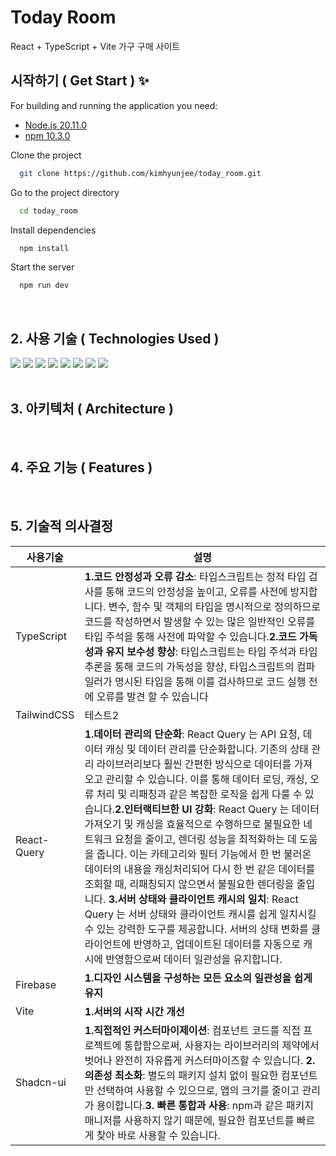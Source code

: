 
# Today Room

React + TypeScript + Vite 가구 구매 사이트
</br>

## 시작하기 ( Get Start ) ✨

For building and running the application you need:

 - [Node.js 20.11.0](https://nodejs.org/en)
 - [npm 10.3.0](https://nodejs.org/en)

Clone the project

```bash
  git clone https://github.com/kimhyunjee/today_room.git
```

Go to the project directory

```bash
  cd today_room
```

Install dependencies

```bash
  npm install
```

Start the server

```bash
  npm run dev
```
</br>

## 2. 사용 기술 ( Technologies Used )
<div>
  <img src="https://img.shields.io/badge/React-61DAFB?style=flat-square&logo=React&logoColor=white"/>
  <img src="https://img.shields.io/badge/Typescript-3178C6?style=flat-square&logo=Typescript&logoColor=white"/>
   <img src="https://img.shields.io/badge/Vite-646CFF?style=flat-square&logo=vite&logoColor=white"/>
   <img src="https://img.shields.io/badge/Firebase-FFCA28?style=flat-square&logo=Firebase&logoColor=white"/>
  <img src="https://img.shields.io/badge/React--Query-f04f3d?style=flat-square&logo=ReactQuery&logoColor=white"/>
  <img src="https://img.shields.io/badge/Context--API-61DAFB?style=flat-square&logo=React&logoColor=white"/>
  <img src="https://img.shields.io/badge/Tailwindcss-06B6D4?style=flat-square&logo=tailwindcss&logoColor=white"/>
  <img src="https://img.shields.io/badge/Shadcn/ui-000000?style=flat-square&logo=shadcnui&logoColor=white"/>


</div>
<!--
<div>
  <img src="https://img.shields.io/badge/Amazon_S3-569A31?style=flat-square&logo=amazons3&logoColor=white"/>
  <img src="https://img.shields.io/badge/Amazon_CloudFront-FF9900?style=flat-square&logo=amazonaws&logoColor=white"/>
  <img src="https://img.shields.io/badge/Amazon_Route53-8C4FFF?style=flat-square&logo=amazonroute53&logoColor=white"/>
</div>
-->
</br>

## 3. 아키텍처 ( Architecture )
</br>

## 4. 주요 기능 ( Features )
</br>

## 5. 기술적 의사결정
|사용기술|설명|
|------|---|
|TypeScript|**1.코드 안정성과 오류 감소**: 타입스크립트는 정적 타입 검사를 통해 코드의 안정성을 높이고, 오류를 사전에 방지합니다. 변수, 함수 및 객체의 타입을 명시적으로 정의하므로 코드를 작성하면서 발생할 수 있는 많은 일반적인 오류를 타입 주석을 통해 사전에 파악할 수 있습니다.**2.코드 가독성과 유지 보수성 향상**: 타입스크립트는 타입 주석과 타입 추론을 통해 코드의 가독성을 향상, 타입스크립트의 컴파일러가 명시된 타입을 통해 이를 검사하므로 코드 실행 전에 오류를 발견 할 수 있습니다|
|TailwindCSS|테스트2|
|React-Query|**1.데이터 관리의 단순화**: React Query 는 API 요청, 데이터 캐싱 및 데이터 관리를 단순화합니다. 기존의 상태 관리 라이브러리보다 훨씬 간편한 방식으로 데이터를 가져오고 관리할 수 있습니다. 이를 통해 데이터 로딩, 캐싱, 오류 처리 및 리패칭과 같은 복잡한 로직을 쉽게 다룰 수 있습니다.**2.인터랙티브한 UI 강화**: React Query 는 데이터 가져오기 및 캐싱을 효율적으로 수행하므로 불필요한 네트워크 요청을 줄이고, 렌더링 성능을 최적화하는 데 도움을 줍니다. 이는 카테고리와 필터 기능에서 한 번 불러온 데이터의 내용을 캐싱처리되어 다시 한 번 같은 데이터를 조회할 때, 리패칭되지 않으면서 불필요한 렌더링을 줄입니다. **3.서버 상태와 클라이언트 캐시의 일치**: React Query 는 서버 상태와 클라이언트 캐시를 쉽게 일치시킬 수 있는 강력한 도구를 제공합니다. 서버의 상태 변화를 클라이언트에 반영하고, 업데이트된 데이터를 자동으로 캐시에 반영함으로써 데이터 일관성을 유지합니다.|
|Firebase|**1.디자인 시스템을 구성하는 모든 요소의 일관성을 쉽게 유지**|
|Vite| **1.서버의 시작 시간 개선**|
|Shadcn-ui| **1.직접적인 커스터마이제이션**: 컴포넌트 코드를 직접 프로젝트에 통합함으로써, 사용자는 라이브러리의 제약에서 벗어나 완전히 자유롭게 커스터마이즈할 수 있습니다. **2.의존성 최소화**: 별도의 패키지 설치 없이 필요한 컴포넌트만 선택하여 사용할 수 있으므로, 앱의 크기를 줄이고 관리가 용이합니다.**3. 빠른 통합과 사용**: npm과 같은 패키지 매니저를 사용하지 않기 때문에, 필요한 컴포넌트를 빠르게 찾아 바로 사용할 수 있습니다.|













